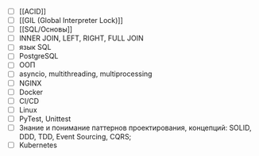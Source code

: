 - [ ] [[ACID]]
- [ ] [[GIL (Global Interpreter Lock)]]
- [ ] [[SQL/Основы]]
- [ ] INNER JOIN, LEFT, RIGHT, FULL JOIN
- [ ] язык SQL 
- [ ] PostgreSQL  
- [ ] ООП  
- [ ] asyncio, multithreading, multiprocessing  
- [ ] NGINX  
- [ ] Docker  
- [ ] CI/CD  
- [ ] Linux  
- [ ] PyTest, Unittest  
- [ ] Знание и понимание паттернов проектирования, концепций: SOLID, DDD, TDD, Event Sourcing, CQRS;  
- [ ] Kubernetes
